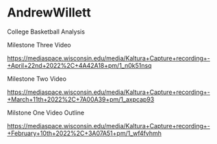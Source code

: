 # AndrewWillett
College Basketball Analysis

Milestone Three Video

https://mediaspace.wisconsin.edu/media/Kaltura+Capture+recording+-+April+22nd+2022%2C+4A42A18+pm/1_n0k51nsq


Milestone Two Video

https://mediaspace.wisconsin.edu/media/Kaltura+Capture+recording+-+March+11th+2022%2C+7A00A39+pm/1_axpcap93


Milstone One Video Outline

https://mediaspace.wisconsin.edu/media/Kaltura+Capture+recording+-+February+10th+2022%2C+3A07A51+pm/1_wf4fvhmh
